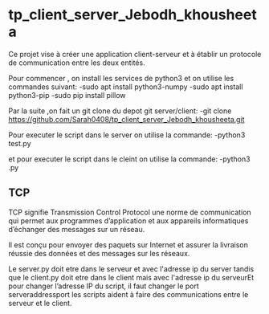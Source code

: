# tp_client_server_Jebodh_khousheeta

Ce projet vise à créer une application client-serveur et à établir un protocole de communication entre les deux entités.

Pour commencer , on install les services de python3 et on utilise les commandes suivant:
-sudo apt install python3-numpy
-sudo apt install python3-pip
-sudo pip install pillow

Par la suite ,on fait un git clone du depot git server/client:
-git clone https://github.com/Sarah0408/tp_client_server_Jebodh_khousheeta.git

Pour executer le script dans le server on utilise la commande:
-python3 test.py

et pour executer le script dans le cleint on utilise la commande:
-python3 .py

## TCP
TCP signifie Transmission Control Protocol une norme de communication qui permet aux programmes d’application et aux appareils informatiques d’échanger des messages sur un réseau.

Il est conçu pour envoyer des paquets sur Internet et assurer la livraison réussie des données et des messages sur les réseaux.

Le server.py doit etre dans le serveur et avec l'adresse ip du server tandis que le client.py doit etre dans le client mais avec l'adresse ip du serveurEt pour changer l’adresse IP du script, il faut changer le port serveraddressport
les scripts aident à faire des communications entre le serveur et le client.

